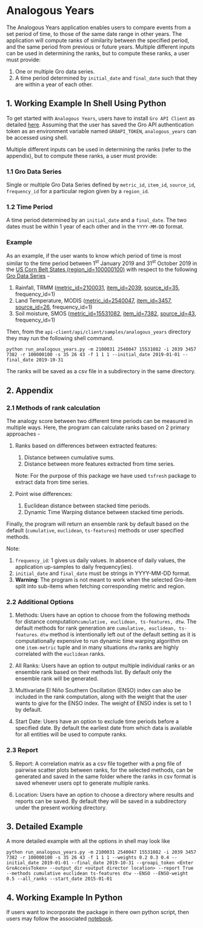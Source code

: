 # Analogous Years
The Analogous Years application enables users to compare events from a set period of time, 
to those of the same date range in other years. The application will compute ranks of similarity 
between the specified period, and the same period from previous or future years. Multiple different 
inputs can be used in determining the ranks, but to compute these ranks, a user must provide:

1. One or multiple Gro data series.
2. A time period determined by `initial_date` and `final_date` such that they are within a year of
each other.

## 1. Working Example In Shell Using Python
To get started with `Analogous Years`, users have to install `Gro API Client`
as detailed [here](https://developers.gro-intelligence.com/installation.html). Assuming
that the user has saved the Gro API authentication token as an environment variable named `GROAPI_TOKEN`, 
 `analogous_years` can be accessed using shell.

Multiple different inputs can be used in determining the ranks (refer to the appendix), but to 
compute these ranks, a user must provide:
### 1.1 Gro Data Series<a class="anchor" id="link-1.1"></a>
Single or multiple Gro Data Series defined by `metric_id`, `item_id`, `source_id`, `frequency_id` for a particular region given by a `region_id`.
### 1.2 Time Period<a class="anchor" id="link-1.2"></a>
A time period determined by an `initial_date` and a `final_date`. The two dates must be within 1 year of each other and in the `YYYY-MM-DD` format.
### Example
As an example, if the user wants to know which period of time is most similar to the time period between 1<sup>st</sup> January 2019 and 31<sup>st</sup> October 2019 in the [US Corn Belt States (region_id=100000100)](https://app.gro-intelligence.com/dictionary/regions/100000100) with respect to the
following [Gro Data Series](https://app.gro-intelligence.com/displays/za9MlQYRM) -
1. Rainfall, TRMM ([metric_id=2100031](https://app.gro-intelligence.com/dictionary/metrics/2100031), [item_id=2039](https://app.gro-intelligence.com/dictionary/items/2039), [source_id=35](https://app.gro-intelligence.com/dictionary/sources/35), frequency_id=1)
2. Land Temperature, MODIS ([metric_id=2540047](https://app.gro-intelligence.com/dictionary/metrics/2540047), [item_id=3457](https://app.gro-intelligence.com/dictionary/items/3457), [source_id=26](https://app.gro-intelligence.com/dictionary/sources/26), frequency_id=1)
3. Soil moisture, SMOS ([metric_id=15531082](https://app.gro-intelligence.com/dictionary/items/15531082), [item_id=7382](https://app.gro-intelligence.com/dictionary/items/7382), [source_id=43](https://app.gro-intelligence.com/dictionary/sources/43), frequency_id=1)

Then, from the `api-client/api/client/samples/analogous_years` directory they may run the following shell command.

```shell script
python run_analogous_years.py -m 2100031 2540047 15531082 -i 2039 3457 7382 -r 100000100 -s 35 26 43 -f 1 1 1 --initial_date 2019-01-01 --final_date 2019-10-31
```
The ranks will be saved as a csv file in a subdirectory in the same directory.

## 2. Appendix
### 2.1 Methods of rank calculation
The analogy score between two different time periods can be measured in multiple ways. 
Here, the program can calculate ranks based on 2 primary approaches - 
1. Ranks based on differences between extracted features: 
    1. Distance between cumulative sums. 
    2. Distance between more features extracted from time series. 
    
    Note: For the purpose of this package we have used `tsfresh` package to 
    extract data from time series. 
2. Point wise differences: 
    1. Euclidean distance between stacked time periods. 
    2. Dynamic Time Warping distance between stacked time periods.
    
Finally, the program will return an ensemble rank by default based on the default 
(`cumulative`, `euclidean`, `ts-features`) methods or user specified methods.


Note:
1. `frequency_id`: 1 gives us daily values. In absence of daily values, 
the application up-samples to daily frequency(ies).
2. `initial_date` and `final_date` must be strings in YYYY-MM-DD format.
3. **Warning**: The program is not meant to work when the selected Gro-item 
split into sub-items when fetching corresponding metric and region.

### 2.2 Additional Options
1. Methods: Users have an option to choose from the following methods for distance 
computation`cumulative, euclidean, ts-features, dtw`. The default methods for rank 
generation are `cumulative, euclidean, ts-features`. `dtw` method is intentionally 
left out of the default setting as it is computationally expensive to run dynamic time warping 
algorithm on one `item-metric` tuple and in many situations `dtw` ranks are highly 
correlated with the `euclidean` ranks.

2. All Ranks: Users have an option to output multiple individual ranks or an ensemble rank
based on their methods list. By default only the ensemble rank will be generated.

3. Multivariate El Niño Southern Oscillation (ENSO) index can also be included in the 
rank computation, along with the weight that the user wants to give for the ENSO index. 
The weight of ENSO index is set to 1 by default.

4. Start Date: Users have an option to exclude time periods before a specified date. By 
default the earliest date from which data is available for all entities will be used to 
compute ranks.

### 2.3 Report

5. Report: A correlation matrix as a csv file together with a png file of pairwise scatter 
plots between ranks, for the selected methods, can be generated and saved in the same folder 
where the ranks in csv format is saved whenever users opt to generate multiple ranks.

6. Location: Users have an option to choose a directory where results and reports can be saved. By 
default they will be saved in a subdirectory under the present working directory.


## 3. Detailed Example
A more detailed example with all the options in shell may look like
```shell script
python run_analogous_years.py -m 2100031 2540047 15531082 -i 2039 3457 7382 -r 100000100 -s 35 26 43 -f 1 1 1 --weights 0.2 0.3 0.4 --initial_date 2019-01-01 --final_date 2019-10-31 --groapi_token <Enter GroAccessToken> --output_dir <output director location> --report True --methods cumulative euclidean ts-features dtw --ENSO --ENSO-weight 0.5 --all_ranks --start_date 2015-01-01
```

## 4. Working Example In Python
If users want to incorporate the package in there own python script, then users may follow the 
associated [notebook](./get_started_with_analogous_years.ipynb).
